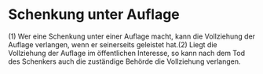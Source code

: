 # Schenkung unter Auflage

(1) Wer eine Schenkung unter einer Auflage macht, kann die Vollziehung der Auflage verlangen, wenn er seinerseits geleistet hat.(2) Liegt die Vollziehung der Auflage im öffentlichen Interesse, so kann nach dem Tod des Schenkers auch die zuständige Behörde die Vollziehung verlangen. 

